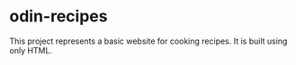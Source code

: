 # odin-recipes

This project represents a basic website for cooking recipes.
It is built using only HTML.
